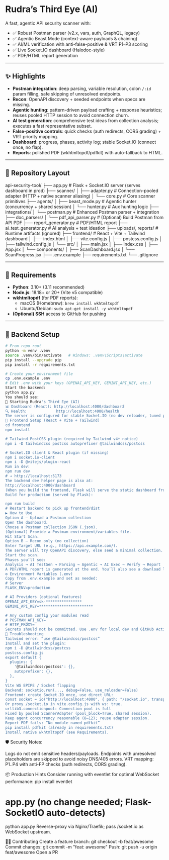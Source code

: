 # Rudra’s Third Eye (AI)

A fast, agentic API security scanner with:
- ✅ Robust Postman parser (v2.x, vars, auth, GraphQL, legacy)
- ✅ Agentic Beast Mode (context-aware payloads & chaining)
- ✅ AI/ML verification with anti-false-positive & VRT P1–P3 scoring
- ✅ Live Socket.IO dashboard (Halodoc-style)
- ✅ PDF/HTML report generation

---

## ✨ Highlights

- **Postman integration**: deep parsing, variable resolution, colon `/:id` param filling, safe skipping of unresolved endpoints.
- **Recon**: OpenAPI discovery + seeded endpoints when specs are missing.
- **Agentic hunting**: pattern-driven payload crafting + response heuristics; reuses pooled HTTP session to avoid connection churn.
- **AI test generation**: comprehensive test ideas from collection analysis; executes a fast representative subset.
- **False-positive controls**: quick checks (auth redirects, CORS grading) + VRT priority mapping.
- **Dashboard**: progress, phases, activity log; stable Socket.IO (connect once, no flap).
- **Reports**: polished PDF (wkhtmltopdf/pdfkit) with auto-fallback to HTML.

---

## 🧱 Repository Layout

api-security-tool/
├── app.py # Flask + Socket.IO server (serves dashboard in prod)
├── scanner/
│ ├── adapter.py # Connection-pooled adapter (HTTP + native scanner aliasing)
│ └── core.py # Core scanner primitives
├── agents/
│ ├── beast_mode.py # Agentic hunter (concurrency + shared session)
│ └── hunter.py # Aux hunting logic
├── integrations/
│ └── postman.py # Enhanced Postman parser + integration
├── doc_parsers/
│ └── pdf_api_parser.py # (Optional) Build Postman from API PDF
├── report_generator.py # PDF/HTML report
├── ai_test_generator.py # AI analysis + test ideation
├── uploads/, reports/ # Runtime artifacts (ignored)
├── frontend/ # React + Vite + Tailwind dashboard
│ ├── index.html
│ ├── vite.config.js
│ ├── postcss.config.js
│ ├── tailwind.config.js
│ └── src/
│ ├── main.jsx
│ ├── index.css
│ ├── App.jsx
│ └── components/
│ ├── ScanDashboard.jsx
│ └── ScanProgress.jsx
├── .env.example
├── requirements.txt
└── .gitignore

---

## 🚦 Requirements

- **Python**: 3.10+ (3.11 recommended)
- **Node.js**: 18.18+ or 20+ (Vite v5 compatible)
- **wkhtmltopdf** (for PDF reports):
  - macOS (Homebrew): `brew install wkhtmltopdf`
  - Ubuntu/Debian: `sudo apt-get install -y wkhtmltopdf`
- **(Optional) SSH** access to GitHub for pushing

---

## 🔧 Backend Setup

```bash
# From repo root
python -m venv .venv
source .venv/bin/activate   # Windows: .venv\Scripts\activate
pip install --upgrade pip
pip install -r requirements.txt

# Create your environment file
cp .env.example .env
# Edit .env with your keys (OPENAI_API_KEY, GEMINI_API_KEY, etc.)
Start the backend:
python app.py
You should see:
🚀 Starting Rudra's Third Eye (AI)
📊 Dashboard (React): http://localhost:4000/dashboard
🔍 Health:             http://localhost:4000/health
The server is configured for stable Socket.IO (no dev reloader, tuned ping).
🎨 Frontend Setup (React + Vite + Tailwind)
cd frontend
npm install

# Tailwind PostCSS plugin (required by Tailwind v4+ notice)
npm i -D tailwindcss postcss autoprefixer @tailwindcss/postcss

# Socket.IO client & React plugin (if missing)
npm i socket.io-client
npm i -D @vitejs/plugin-react
Run in dev:
npm run dev
# → http://localhost:5173
The backend dev helper page is also at:
http://localhost:4000/dashboard
(When you build the frontend, Flask will serve the static dashboard from /frontend/dist.)
Build for production (served by Flask):

npm run build
# Restart backend to pick up frontend/dist
▶️ How to Use
Option A — Upload a Postman collection
Open the dashboard.
Choose a Postman collection JSON (.json).
(Optional) Provide a Postman environment/variables file.
Hit Start Scan.
Option B — Recon only (no collection)
Enter Target URL (e.g., https://api.example.com/).
The server will try OpenAPI discovery, else seed a minimal collection.
Start the scan.
Phases you’ll see:
Analysis → AI TestGen → Parsing → Agentic → AI Exec → Verify → Report
A PDF/HTML report is generated at the end. You’ll also see a download link.
⚙️ Environment Variables (.env)
Copy from .env.example and set as needed:
# Server
FLASK_ENV=production

# AI Providers (optional features)
OPENAI_API_KEY=sk-****************
GEMINI_API_KEY=************************

# Any custom config your modules read
# POSTMAN_API_KEY=
# HTTP_PROXY=
Secrets should not be committed. Use .env for local dev and GitHub Actions Secrets for CI/CD.
🧪 Troubleshooting
Tailwind error: “use @tailwindcss/postcss”
Install and set the plugin:
npm i -D @tailwindcss/postcss
postcss.config.js
export default {
  plugins: {
    '@tailwindcss/postcss': {},
    autoprefixer: {},
  },
}
Vite WS EPIPE / Socket flapping
Backend: socketio.run(..., debug=False, use_reloader=False)
Frontend: create Socket.IO once, use direct URL:
const socket = io("http://localhost:4000", { path: "/socket.io", transports: ["websocket"] });
Or proxy /socket.io in vite.config.js with ws: true.
urllib3.connectionpool: Connection pool is full
Fixed by pooled ScannerAdapter (pool_block=True, shared session).
Keep agent concurrency reasonable (8–12); reuse adapter session.
Report PDF fails: “No module named pdfkit”
pip install pdfkit (already in requirements.txt)
Install native wkhtmltopdf (see Requirements).
```
🛡️ Security Notes:

Logs do not emit sensitive headers/payloads.
Endpoints with unresolved placeholders are skipped to avoid noisy DNS/405 errors.
VRT mapping: P1..P4 with anti-FP checks (auth redirects, CORS grading).

📦 Production Hints
Consider running with eventlet for optimal WebSocket performance:
pip install eventlet
# app.py (no change needed; Flask-SocketIO auto-detects)
python app.py
Reverse-proxy via Nginx/Traefik; pass /socket.io as WebSocket upstream.

🧑‍💻 Contributing
Create a feature branch: git checkout -b feat/awesome
Commit changes: git commit -m "feat: awesome"
Push: git push -u origin feat/awesome
Open a PR
